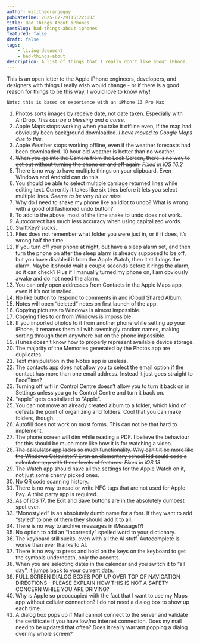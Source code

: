 ```yaml
---
author: willtheorangeguy
pubDatetime: 2025-07-29T15:22:00Z
title: Bad Things About iPhones
postSlug: bad-things-about-iphones
featured: false
draft: false
tags:
    - living-document
    - bad-things-about
description: A list of things that I really don't like about iPhone.
---
```


This is an open letter to the Apple iPhone engineers, developers, and designers with things I really wish would change - or if there is a good reason for things to be this way, I would love to know why!

```
Note: this is based on experience with an iPhone 13 Pro Max
```

1. Photos sorts images by receive date, not date taken. Especially with AirDrop. _This can be a blessing and a curse._
2. Apple Maps stops working when you take it offline even, if the map had obviously been background downloaded. _I have moved to Google Maps due to this._
3. Apple Weather stops working offline, even if the weather forecasts had been downloaded. 10 hour old weather is better than no weather.
4. ~~When you go into the Camera from the Lock Screen, there is no way to get out without turning the phone on and off again.~~ _Fixed in iOS 16.2_
5. There is no way to have multiple things on your clipboard. Even Windows and Android can do this.
6. You should be able to select multiple carriage returned lines while editing text. Currently it takes like six tries before it lets you select multiple lines. _Seems to be very hit or miss._
7. Why do I need to shake my phone like an idiot to undo? What is wrong with a good old fashioned undo button?
8. To add to the above, most of the time shake to undo does not work.
9. Autocorrect has much less accuracy when using capitalized words.
10. SwiftKey? sucks.
11. Files does not remember what folder you were just in, or if it does, it’s wrong half the time.
12. If you turn off your phone at night, but have a sleep alarm set, and then turn the phone on after the sleep alarm is already supposed to be off, but you have disabled it from the Apple Watch, then it still rings the alarm. Maybe it should wait a couple seconds before it rings the alarm, so it can check? Plus if I manually turned my phone on, I am obviously awake and do not need the alarm.
13. You can only open addresses from Contacts in the Apple Maps app, even if it’s not installed.
14. No like button to respond to comments in and iCloud Shared Album.
15. ~~Notes will open “deleted” notes on first launch of the app.~~
16. Copying pictures to Windows is almost impossible.
17. Copying files to or from Windows is impossible.
18. If you imported photos to it from another phone while setting up your iPhone, it renames them all with seemingly random names, making sorting through them anywhere but on the phone impossible.
19. iTunes doesn’t know how to properly represent available device storage.
20. The majority of the Memories generated by the Photos app are duplicates.
21. Text manipulation in the Notes app is useless.
22. The contacts app does not allow you to select the email option if the contact has more than one email address. Instead it just goes straight to FaceTime?
23. Turning off wifi in Control Centre doesn’t allow you to turn it back on in Settings unless you go to Control Centre and turn it back on.
24. “apple” gets capitalized to “Apple”.
25. You can not move an already created album to a folder, which kind of defeats the point of organizing and folders. Cool that you can make folders, though.
26. Autofill does not work on most forms. This can not be that hard to implement.
27. The phone screen will dim while reading a PDF. I believe the behaviour for this should be much more like how it is for watching a video.
28. ~~The calculator app lacks so much functionality. Why can’t it be more like the Windows Calculator? Even an elementary school kid could code a calculator app with those levels of features.~~ _Fixed in iOS 18_
29. The Watch app should have all the settings for the Apple Watch on it, not just some cherry picked ones.
30. No QR code scanning history.
31. There is no way to read or write NFC tags that are not used for Apple Pay. A third party app is required.
32. As of iOS 17, the Edit and Save buttons are in the absolutely dumbest spot ever.
33. “Monostyled” is an absolutely dumb name for a font. If they want to add “styled” to one of them they should add it to all.
34. There is no way to archive messages in iMessage!?!
35. No option to add an "incorrectly" spelled word to your dictionary.
36. The keyboard still sucks, even with all the AI stuff. Autocomplete is worse than ever thanks to AI.
37. There is no way to press and hold on the keys on the keyboard to get the symbols underneath, only the accents.
38. When you are selecting dates in the calendar and you switch it to “all day”, it jumps back to your current date.
39. FULL SCREEN DIALOG BOXES POP UP OVER TOP OF NAVIGATION DIRECTIONS - PLEASE EXPLAIN HOW THIS IS NOT A SAFETY CONCERN WHILE YOU ARE DRIVING?
40. Why is Apple so preoccupied with the fact that I want to use my Maps app without cellular connection? I do not need a dialog box to show up each time.
41. A dialog box pops up if Mail cannot connect to the server and validate the certificate if you have low/no internet connection. Does my mail need to be updated that often? Does it really warrant popping a dialog over my whole screen?
